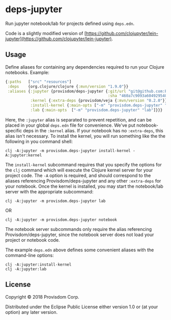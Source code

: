 # deps-jupyter

Run jupyter notebook/lab for projects defined using `deps.edn`.

Code is a slightly modified version of [https://github.com/clojupyter/lein-jupyter](https://github.com/clojupyter/lein-jupyter).

## Usage

Define aliases for containing any dependencies required to run your Clojure notebooks. Example:

```clj
{:paths   ["src" "resources"]
 :deps    {org.clojure/clojure {:mvn/version "1.9.0"}}
 :aliases {:jupyter {provisdom/deps-jupyter {:git/url "git@github.com:Provisdom/deps-jupyter.git"
                                             :sha "460a7c9093a604929540b102196cd24881b16462"}}
           :kernel {:extra-deps {provisdom/veja {:mvn/version "0.2.0"}}}
           :install-kernel {:main-opts ["-m" "provisdom.deps-jupyter" "install-kernel" "-A:jupyter:kernel"]}
           :lab {:main-opts  ["-m" "provisdom.deps-jupyter" "lab"]}}}
```
Here, the `:jupyter` alias is separated to prevent repetition, and can be placed in your global
`deps.edn` file for convenience. We've put notebook-specific deps in the `:kernel` alias. If your
notebook has no `:extra-deps`, this alias isn't necessary. To install the kernel, you will run 
something like the the following in you command shell:

```
clj -A:jupyter -m provisdom.deps-jupyter install-kernel -A:jupyter:kernel
```

The `install-kernel` subcommand requires that you specify the options for the `clj` command
which will execute the Clojure kernel server for your project code. The `-A` option is required,
and should correspond to the aliases referencing Provisdom/deps-jupyter and any other `:extra-deps`
for your notebook. Once the kernel is installed, you may start the notebook/lab server with the 
appropriate subcommand:

```
clj -A:jupyter -m provisdom.deps-jupyter lab
```

OR

```
clj -A:jupyter -m provisdom.deps-jupyter notebook
```

The notebook server subcommands only require the alias referencing Provisdom/deps-jupyter, since the
notebook server does not load your project or notebook code.

The example `deps.edn` above defines some convenient aliases with the command-line options:

```
clj -A:jupyter:install-kernel
clj -A:jupyter:lab
```

## License

Copyright © 2018 Provisdom Corp.

Distributed under the Eclipse Public License either version 1.0 or (at
your option) any later version.

